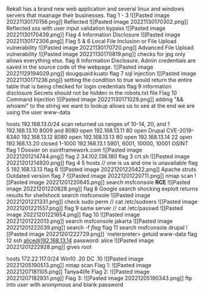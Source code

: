 Rekall has a brand new web application and several linux and windows servers that maanage their businesses.
flag 1 - 3
	<script>alert(xss)</script>
	![[Pasted image 20221130170156.png]]
		Reflected
		![[Pasted image 20221130170302.png]]
		Reflected xss with user input validation bypass
		![[Pasted image 20221130170439.png]]
Flag 4
	Information Disclosure
	![[Pasted image 20221130172306.png]]
Flag 5 & 6
	Local File Inclusion or File Upload vulnerability
	![[Pasted image 20221130170720.png]]
	Advanced File Upload vulnerability
	![[Pasted image 20221130170819.png]]
	checks for jpg only allows everything else.
flag 8
	Information Disclosure.
		Admin credentials are saved in the source code of the webpage.
	![[Pasted image 20221129194029.png]]
	dougquaid:kuato
flag 7
	sql injection
	![[Pasted image 20221130171236.png]]
	setting the condition to true would return the entire table that is being checked for login credentials
flag 9
	information disclosure 
		Secrets should not be hidden in the robots.txt file
Flag 10
	Command Injection
	![[Pasted image 20221130171029.png]]
	adding "&& whoami" to the string we want to lookup allows us to see at the end we are using the user www-data


hosts 
192.168.13.0/24 scan returned us ranges of 10-14, 20, and 1
	192.168.13.10 
		8009 and 8080 open
	192.168.13.11
		80 open
			Drupal CVE-2019-6340
	192.168.13.12
		8080 open
	192.168.13.13
		80 open
	192.168.13.14
		22 open
	192.168.13.20
		closed 1-1000
	192.168.13.1
		5901, 6001, 10000, 10001
OSINT
flag 1
	Dossier on osintframework.com
		![[Pasted image 20221201214744.png]]
flag 2
	34.102.136.180
flag 3
	crt.sh
		![[Pasted image 20221201214920.png]]
flag 4
	5 hosts // one is us and one is unavailable
flag 5
	192.168.13.13
flag 6
	![[Pasted image 20221201220422.png]]
	Apache struts Outdated version
flag 7
![[Pasted image 20221201220711.png]]
	nmap scan
	![[Pasted image 20221201220645.png]]
	search msfconsole **RCE**
	![[Pasted image 20221201220828.png]]
flag 8
Google search shocking exploit
	returns results for shellshock
		search msfconsole
	![[Pasted image 20221201221331.png]]
	check sudo perm // cat /etc/sudoers
	![[Pasted image 20221201221557.png]]
flag 9
	same server // cat /etc/passwd
	![[Pasted image 20221201221654.png]]
flag 10
	![[Pasted image 20221201222013.png]]
	search msfconsole jakarta
	![[Pasted image 20221201222039.png]]
	search -f *flag*
flag 11
	search msfconsole drupal
	![[Pasted image 20221201222729.png]]
	`meterpreter> getuid
	www-data
flag 12
	ssh alice@192.168.13.14
	password: alice
		![[Pasted image 20221201222928.png]]
		gives root


hosts
172.22.117.0/24
Win10 .20
DC .10
![[Pasted image 20221205190513.png]]
nmap scan
Flag 1:
![[Pasted image 20221207181105.png]]
Tanya4life
Flag 2:
![[Pasted image 20221207182931.png]]
Flag 3:
![[Pasted image 20221205190343.png]]
ftp into user with anonymous and blank password
